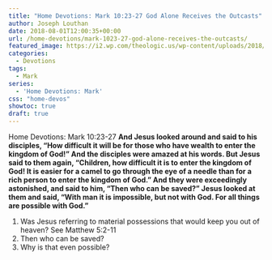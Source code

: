 ```yaml
---
title: "Home Devotions: Mark 10:23-27 God Alone Receives the Outcasts"
author: Joseph Louthan
date: 2018-08-01T12:00:35+00:00
url: /home-devotions/mark-1023-27-god-alone-receives-the-outcasts/
featured_image: https://i2.wp.com/theologic.us/wp-content/uploads/2018/07/480935671_wide-d0b01276883f4f94724d288508690ef632158972-s800-c85.jpg?resize=800%2C449
categories:
  - Devotions
tags:
  - Mark
series:
  - 'Home Devotions: Mark'
css: "home-devos"
showtoc: true
draft: true
---
```

<div>
  Home Devotions: Mark 10:23-27 <strong>And Jesus looked around and said to his disciples, “How difficult it will be for those who have wealth to enter the kingdom of God!” And the disciples were amazed at his words. But Jesus said to them again, “Children, how difficult it is to enter the kingdom of God! It is easier for a camel to go through the eye of a needle than for a rich person to enter the kingdom of God.” And they were exceedingly astonished, and said to him, “Then who can be saved?” Jesus looked at them and said, “With man it is impossible, but not with God. For all things are possible with God.”</strong>
</div>

<div>
</div>

  1. Was Jesus referring to material possessions that would keep you out of heaven? See Matthew 5:2-11
  2. Then who can be saved?
  3. Why is that even possible?